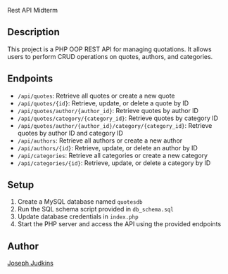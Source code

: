 Rest API Midterm

## Description
This project is a PHP OOP REST API for managing quotations. It allows users to perform CRUD operations on quotes, authors, and categories.

## Endpoints
- `/api/quotes`: Retrieve all quotes or create a new quote
- `/api/quotes/{id}`: Retrieve, update, or delete a quote by ID
- `/api/quotes/author/{author_id}`: Retrieve quotes by author ID
- `/api/quotes/category/{category_id}`: Retrieve quotes by category ID
- `/api/quotes/author/{author_id}/category/{category_id}`: Retrieve quotes by author ID and category ID
- `/api/authors`: Retrieve all authors or create a new author
- `/api/authors/{id}`: Retrieve, update, or delete an author by ID
- `/api/categories`: Retrieve all categories or create a new category
- `/api/categories/{id}`: Retrieve, update, or delete a category by ID

## Setup
1. Create a MySQL database named `quotesdb`
2. Run the SQL schema script provided in `db_schema.sql`
3. Update database credentials in `index.php`
4. Start the PHP server and access the API using the provided endpoints

## Author
[Joseph Judkins](https://rest-api-807m.onrender.com)

